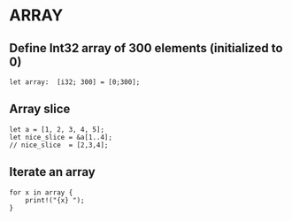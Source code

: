 # ARRAY

## Define Int32 array of 300 elements (initialized to 0)
```
let array:  [i32; 300] = [0;300];
```

## Array slice
```
let a = [1, 2, 3, 4, 5];
let nice_slice = &a[1..4];
// nice_slice  = [2,3,4];
```


## Iterate an array
```
for x in array {
    print!("{x} ");
}
```
